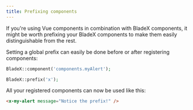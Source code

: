 ```yaml
---
title: Prefixing components
---
```


If you're using Vue components in combination with BladeX components, it might be worth prefixing your BladeX components to make them easily distinguishable from the rest.

Setting a global prefix can easily be done before or after registering components:

```php
BladeX::component('components.myAlert');

BladeX::prefix('x');
```

All your registered components can now be used like this:

```html
<x-my-alert message="Notice the prefix!" />
```